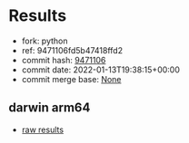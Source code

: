 # Results

- fork: python
- ref: 9471106fd5b47418ffd2
- commit hash: [9471106](https://github.com/python/cpython/commit/9471106)
- commit date: 2022-01-13T19:38:15+00:00
- commit merge base: [None](https://github.com/python/cpython/commit/None)

## darwin arm64

- [raw results](bm-20220113-darwin-arm64-python-9471106fd5b47418ffd2-3.11.0a4-9471106.json)

